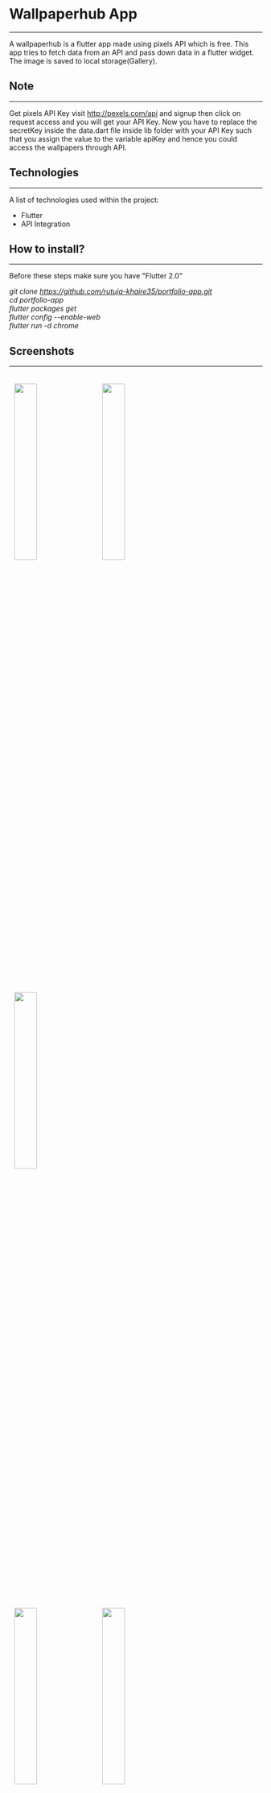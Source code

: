 # Wallpaperhub App
***
A wallpaperhub is a flutter app made using pixels API which is free. This app tries to fetch data from an API and pass down data in a flutter widget. The image is saved to local storage(Gallery).  

## Note
***  
Get pixels API Key visit http://pexels.com/api and signup then click on request access and you will get your API Key. Now you have to replace the secretKey inside the data.dart file inside lib folder with your API Key such that you assign the value to the variable apiKey and hence you could access the wallpapers through API.

## Technologies
***
A list of technologies used within the project:
* Flutter 
* API Integration

## How to install? 
***
Before these steps make sure you have "Flutter 2.0"

*git clone https://github.com/rutuja-khaire35/portfolio-app.git  
cd portfolio-app  
flutter packages get  
flutter config --enable-web  
flutter run -d chrome*  

## Screenshots    
***
<img src="https://user-images.githubusercontent.com/82515776/153756243-10b1d6b9-4608-415e-b46a-4ccfb37beac1.png"  width=30% height=30% hspace="10"> <img src="https://user-images.githubusercontent.com/82515776/153756265-ce669c5d-3165-4cda-8880-32c39ee9cc36.png"  width=30% height=30% hspace="10" vspace="20"> <img src="https://user-images.githubusercontent.com/82515776/153756312-91b6d3ed-eec7-4e46-8272-94a3ac2a59f4.png"  width=30% height=30% hspace="10" vspace="20">   

<img src="https://user-images.githubusercontent.com/82515776/153756359-ebea451f-18bc-4701-9fa4-76b7207b54fa.png"  width=30% height=30% hspace="10" vspace="20"> <img src="https://user-images.githubusercontent.com/82515776/153756422-e3d06c18-4b9c-4909-bb44-16aef6d3e517.png"  width=30% height=30%  hspace="10" vspace="20">   
